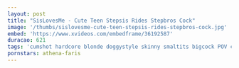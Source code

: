 ```yaml
---
layout: post
title: "SisLovesMe - Cute Teen Stepsis Rides Stepbros Cock"
image: '/thumbs/sislovesme-cute-teen-stepsis-rides-stepbros-cock.jpg'
embed: 'https://www.xvideos.com/embedframe/36192587'
duracao: 621
tags: 'cumshot hardcore blonde doggystyle skinny smaltits bigcock POV cowgirl step-sister point-of-view stepbro stepsis step-brother step-siblings sislovesme athena-farris'
pornstars: athena-faris
---
```


